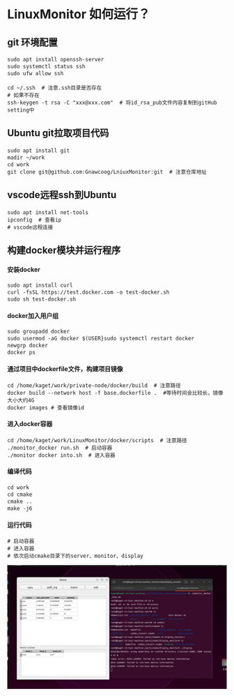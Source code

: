 # LinuxMonitor 如何运行？

## git 环境配置
```shell
sudo apt install openssh-server
sudo systemctl status ssh
sudo ufw allow ssh

cd ~/.ssh  # 注意.ssh目录是否存在
# 如果不存在
ssh-keygen -t rsa -C "xxx@xxx.com"  # 将id_rsa_pub文件内容复制到gitHub setting中
```

## Ubuntu git拉取项目代码
```shell
sudo apt install git  
madir ~/work  
cd work  
git clone git@github.com:Gnawcoog/LniuxMonitor:git  # 注意仓库地址
```

## vscode远程ssh到Ubuntu
```shell
sudo apt install net-tools
ipconfig  # 查看ip  
# vscode远程连接
```

## 构建docker模块并运行程序
#### 安装docker
```shell
sudo apt install curl
curl -fsSL https://test.docker.com -o test-docker.sh
sudo sh test-docker.sh
```
#### docker加入用户组
```shell
sudo groupadd docker
sudo usermod -aG docker $(USER}sudo systemctl restart docker
newgrp docker
docker ps
```
#### 通过项目中dockerfile文件，构建项目镜像
```shell
cd /home/kaget/work/private-node/docker/build  # 注意路径
docker build --network host -f base.dockerfile .  #等待时间会比较长，镜像大小大约4G
docker images # 查看镜像id
```
#### 进入docker容器
```shell
cd /home/kaget/work/LinuxMonitor/docker/scripts  # 注意路径
./monitor_docker run.sh  # 启动容器
./monitor docker into.sh  # 进入容器
```
#### 编译代码
```shell
cd work
cd cmake
cmake ..
make -j6
```
#### 运行代码
```shell
# 启动容器
# 进入容器
# 依次启动cmake目录下的server、monitor、display
```
![](./example/示意图.png)
